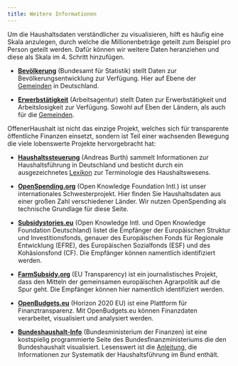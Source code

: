 ```yaml
---
title: Weitere Informationen
---
```

Um die Haushaltsdaten verständlicher zu visualisieren, hilft es häufig eine Skala anzulegen, durch welche die Millionenbeträge geteilt zum Beispiel pro Person geteilt werden. Dafür können wir weitere Daten heranziehen und diese als Skala im 4. Schritt hinzufügen.

* **[Bevölkerung](https://www.destatis.de/DE/Startseite.html)** (Bundesamt für Statistik) stellt Daten zur Bevölkerungsentwicklung zur Verfügung. Hier auf Ebene der [Gemeinden](https://www.destatis.de/DE/ZahlenFakten/LaenderRegionen/Regionales/Gemeindeverzeichnis/RegionalGliederung.html) in Deutschland.

* **[Erwerbstätigkeit](https://statistik.arbeitsagentur.de/)** (Arbeitsagentur) stellt Daten zur Erwerbstätigkeit und Arbeitslosigkeit zur Verfügung. Sowohl auf Eben der Ländern, als auch für die [Gemeinden](https://statistik.arbeitsagentur.de/nn_32022/SiteGlobals/Forms/Rubrikensuche/Rubrikensuche_Form.html?view=processForm&resourceId=210368&input_=&pageLocale=de&topicId=910542&year_month=201612&year_month.GROUP=1&search=Suchen).

OffenerHaushalt ist nicht das einzige Projekt, welches sich für transparente öffentliche Finanzen einsetzt, sondern ist Teil einer wachsenden Bewegung die viele lobenswerte Projekte hervorgebracht hat:

* **[Haushaltssteuerung](http://www.haushaltssteuerung.de/)** (Andreas Burth) sammelt Informationen zur Haushaltsführung in Deutschland und besticht durch ein ausgezeichnetes [Lexikon](http://www.haushaltssteuerung.de/lexikon.html) zur Terminologie des Haushaltswesens.

* **[OpenSpending.org](http://openspending.org)** (Open Knowledge Foundation Intl.) ist unser internationales Schwesterprojekt. Hier finden Sie Haushaltsdaten aus einer großen Zahl verschiedener Länder. Wir nutzen OpenSpending als technische Grundlage für diese Seite.

* **[Subsidystories.eu](http://subsidystories.eu/)** (Open Knowledge Intl. und Open Knowledge Foundation Deutschland) listet die Empfänger der Europäischen Struktur und Investitionsfonds, genauer des Europäischen Fonds für Regionale Entwicklung (EFRE), des Europäischen Sozialfonds (ESF) und des Kohäsionsfond (CF). Die Empfänger können namentlich identifiziert werden.

* **[FarmSubsidy.org](http://farmsubsidy.org)** (EU Transparency) ist ein journalistisches Projekt, dass den Mitteln der gemeinsamen europäischen Agrarpolitik auf die Spur geht. Die Empfänger können hier namentlich identifiziert werden.

* **[OpenBudgets.eu](http://openbudgets.eu/)** (Horizon 2020 EU) ist eine Plattform für Finanztransparenz. Mit OpenBudgets.eu können Finanzdaten verarbeitet, visualisiert und analysiert werden.

* **[Bundeshaushalt-Info](http://bundeshaushalt-info.de)** (Bundesministerium der Finanzen) ist eine kostspielig programmierte Seite des Bundesfinanzministeriums die den Bundeshaushalt visualisiert. Lesenswert ist die [Anleitung](https://www.bundeshaushalt-info.de/service/anleitung.html), die Informationen zur Systematik der Haushaltsführung im Bund enthält.
